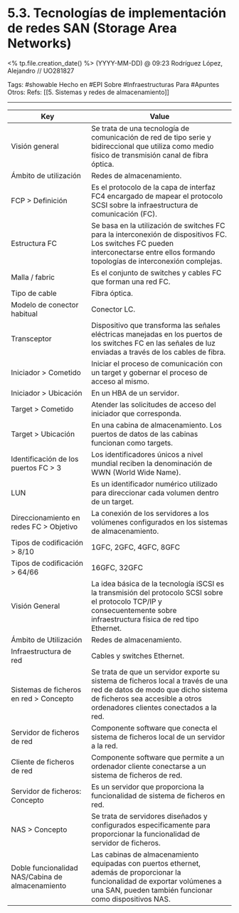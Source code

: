 # 5.3. Tecnologías de implementación de redes SAN (Storage Area Networks)
<% tp.file.creation_date() %> (YYYY-MM-DD) @ 09:23
Rodríguez López, Alejandro // UO281827

Tags:
	#showable
	Hecho en #EPI
	Sobre #Infraestructuras 
	Para #Apuntes 
	Otros:
	Refs:
	 [[5. Sistemas y redes de almacenamiento]]
 
<hr>

| Key | Value |
| --- | --- |
| Visión general | Se trata de una tecnología de comunicación de red de tipo serie y bidireccional que utiliza como medio físico de transmisión canal de fibra óptica. |
| Ámbito de utilización | Redes de almacenamiento. |
| FCP > Definición | Es el protocolo de la capa de interfaz FC4 encargado de mapear el protocolo SCSI sobre la infraestructura de comunicación (FC). |
| Estructura FC | Se basa en la utilización de switches FC para la interconexión de dispositivos FC. Los switches FC pueden interconectarse entre ellos formando topologías de interconexión complejas. |
| Malla / fabric | Es el conjunto de switches y cables FC que forman una red FC. |
| Tipo de cable | Fibra óptica. |
| Modelo de conector habitual | Conector LC. |
| Transceptor | Dispositivo que transforma las señales eléctricas manejadas en los puertos de los switches FC en las señales de luz enviadas a través de los cables de fibra. |
| Iniciador > Cometido | Iniciar el proceso de comunicación con un target y gobernar el proceso de acceso al mismo. |
| Iniciador > Ubicación | En un HBA de un servidor. |
| Target > Cometido | Atender las solicitudes de acceso del iniciador que corresponda. |
| Target > Ubicación | En una cabina de almacenamiento. Los puertos de datos de las cabinas funcionan como targets. |
| Identificación de los puertos FC > 3 | Los identificadores únicos a nivel mundial reciben la denominación de WWN (World Wide Name). |
| LUN | Es un identificador numérico utilizado para direccionar cada volumen dentro de un target. |
| Direccionamiento en redes FC > Objetivo | La conexión de los servidores a los volúmenes configurados en los sistemas de almacenamiento. |
| Tipos de codificación > 8/10 | 1GFC, 2GFC, 4GFC, 8GFC |
| Tipos de codificación > 64/66 | 16GFC, 32GFC |
| Visión General | La idea básica de la tecnología iSCSI es la transmisión del protocolo SCSI sobre el protocolo TCP/IP y consecuentemente sobre infraestructura física de red tipo Ethernet. |
| Ámbito de Utilización | Redes de almacenamiento. |
| Infraestructura de red | Cables y switches Ethernet. |
| Sistemas de ficheros en red > Concepto | Se trata de que un servidor exporte su sistema de ficheros local a través de una red de datos de modo que dicho sistema de ficheros sea accesible a otros ordenadores clientes conectados a la red. |
| Servidor de ficheros de red | Componente software que conecta el sistema de ficheros local de un servidor a la red. |
| Cliente de ficheros de red | Componente software que permite a un ordenador cliente conectarse a un sistema de ficheros de red. |
| Servidor de ficheros: Concepto | Es un servidor que proporciona la funcionalidad de sistema de ficheros en red. |
| NAS > Concepto | Se trata de servidores diseñados y configurados especificamente para proporcionar la funcionalidad de servidor de ficheros. |
| Doble funcionalidad NAS/Cabina de almacenamiento | Las cabinas de almacenamiento equipadas con puertos ethernet, además de proporcionar la funcionalidad de exportar volúmenes a una SAN, pueden también funcionar como dispositivos NAS. |